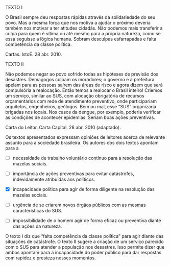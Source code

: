 

TEXTO I

O Brasil sempre deu respostas rápidas através da solidariedade do seu povo. Mas a mesma força que nos motiva a ajudar o próximo deveria também nos motivar a ter atitudes cidadãs. Não podemos mais transferir a culpa para quem é vítima ou até mesmo para a própria natureza, como se essa seguisse a lógica humana. Sobram desculpas esfarrapadas e falta competência da classe política.

Cartas. IstoÉ. 28 abr. 2010.

TEXTO II

Não podemos negar ao povo sofrido todas as hipóteses de previsão dos desastres. Demagogos culpam os moradores; o governo e a prefeitura apelam para as pessoas saírem das áreas de risco e agora dizem que será compulsória a realocação. Então temos a realocar o Brasil inteiro! Criemos um serviço, similar ao SUS, com alocação obrigatória de recursos orçamentários com rede de atendimento preventivo, onde participariam arquitetos, engenheiros, geólogos. Bem ou mal, esse “SUS” organizaria brigadas nos locais. Nos casos da dengue, por exemplo, poderia verificar as condições de acontecer epidemias. Seriam boas ações preventivas.

Carta do Leitor. Carta Capital. 28 abr. 2010 (adaptado).

Os textos apresentados expressam opiniões de leitores acerca de relevante assunto para a sociedade brasileira. Os autores dos dois textos apontam para a



- [ ] necessidade de trabalho voluntário contínuo para a resolução das mazelas sociais.
- [ ] importância de ações preventivas para evitar catástrofes, indevidamente atribuídas aos políticos.
- [x] incapacidade política para agir de forma diligente na resolução das mazelas sociais.
- [ ] urgência de se criarem novos órgãos públicos com as mesmas características do SUS.
- [ ] impossibilidade de o homem agir de forma eficaz ou preventiva diante das ações da natureza.


O texto I diz que “falta competência da classe política” para agir diante das situações de catástrofe. O texto II sugere a criação de um serviço parecido com o SUS para atender a população nos desastres. Isso permite dizer que ambos apontam para a incapacidade do poder público para dar respostas com rapidez e presteza nesses momentos.

